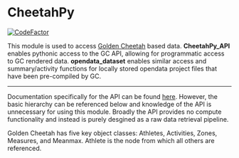 # CheetahPy
[![CodeFactor](https://www.codefactor.io/repository/github/ryanaugust/cheetahpy/badge)](https://www.codefactor.io/repository/github/ryanaugust/cheetahpy)

This module is used to access [Golden Cheetah](https://github.com/GoldenCheetah/GoldenCheetah) based data.
**CheetahPy_API** enables pythonic access to the GC API, allowing for programmatic access to GC rendered data.
**opendata_dataset** enables similar access and summary/activity functions for locally stored opendata project files that have been pre-compiled by GC.

------
Documentation specifically for the API can be found [here](https://github.com/GoldenCheetah/GoldenCheetah/wiki/UG_Special-Topics_REST-API-documentation). However, the basic hierarchy can be referenced below and knowledge of the API is unnecessary for using this module. Broadly the API provides no compute functionality and instead is purely desgined as a raw data retrieval pipeline.

Golden Cheetah has five key object classes: Athletes, Activities, Zones, Measures, and Meanmax.
Athlete is the node from which all others are referenced.


